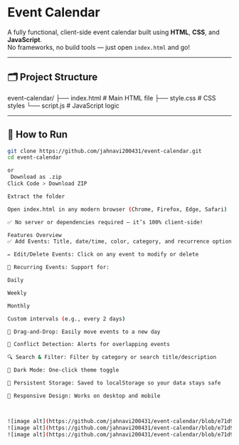﻿# Event Calendar

 A fully functional, client-side event calendar built using **HTML**, **CSS**, and **JavaScript**.  
No frameworks, no build tools — just open `index.html` and go!

---

## 🗂️ Project Structure

event-calendar/
├── index.html # Main HTML file
├── style.css # CSS styles
└── script.js # JavaScript logic


---

## 🚀 How to Run

```bash
git clone https://github.com/jahnavi200431/event-calendar.git
cd event-calendar

or
 Download as .zip
Click Code > Download ZIP

Extract the folder

Open index.html in any modern browser (Chrome, Firefox, Edge, Safari)

✅ No server or dependencies required — it’s 100% client-side!

Features Overview
✅ Add Events: Title, date/time, color, category, and recurrence options

✏️ Edit/Delete Events: Click on any event to modify or delete

🔁 Recurring Events: Support for:

Daily

Weekly

Monthly

Custom intervals (e.g., every 2 days)

🧲 Drag-and-Drop: Easily move events to a new day

🚫 Conflict Detection: Alerts for overlapping events

🔍 Search & Filter: Filter by category or search title/description

🌙 Dark Mode: One-click theme toggle

💾 Persistent Storage: Saved to localStorage so your data stays safe

📱 Responsive Design: Works on desktop and mobile



![image alt](https://github.com/jahnavi200431/event-calendar/blob/e71d9b654bf8b6138091dc74f1a2eae23fe02ddd/event-calendar/Screenshot%202025-05-26%20222118.png)
![image alt](https://github.com/jahnavi200431/event-calendar/blob/e71d9b654bf8b6138091dc74f1a2eae23fe02ddd/event-calendar/Screenshot%202025-05-26%20222118.png)
![image alt](https://github.com/jahnavi200431/event-calendar/blob/e71d9b654bf8b6138091dc74f1a2eae23fe02ddd/event-calendar/Screenshot%202025-05-26%20222118.png)
